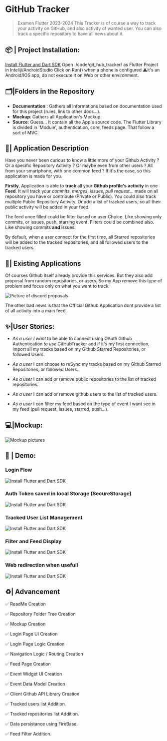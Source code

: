 # GitHub Tracker
> Examen Flutter 2023-2024
This Tracker is of course a way to track your activity on GitHub, and also activity of wanted user.
You can also track a specific repository to have all news about it.

## 📦 | Project Installation:
[Install Flutter and Dart SDK](https://docs.flutter.dev/get-started/install/windows/mobile?tab=download#install-the-flutter-sdk)
Open ./code/git_hub_tracker/ as Flutter Project in Inteliji/AndroidStudio
Click on Run() when a phone is configured ⚠️it's an Android/IOS app, do not execute it on Web or other environment.


## 🗂️|Folders in the Repository
- **Documentation** : Gathers all informations based on documentation used for this project (rules, link to other docs...).
- **Mockup**: Gathers all Application's Mockup.
- **Source**: Guess... It contain all the App's source code. The Flutter Library is divided in 'Module', authentication, core, feeds page. That follow a sort of MVC.

## 📜| Application Description
Have you never been curious to know a little more of your Github Activity ? Or a specific Repository Activity ? Or maybe even from other users ? All from your smartphone, with one common feed ? If it's the case, so this application is made for you.

**Firstly**,  Application is able to **track** all your **Github profile's** **activity** in one **Feed**. It will track your *commits*, *merges*, *issues*, *pull request*... made on all repository you have or contribute (Private or Public).
You could also track multiple Public Repository Activity. Or add a list of tracked users, so all their public activity will be added in your feed.

The feed once filled could be filter based on user Choice. Like showing only commits, or issues, push, starring event. Filters could be combined also. Like showing commits **and** issues. 

By default, when a user connect for the first time, all Starred repositories will be added to the tracked repositories, and all followed users to the tracked users.


## 📱| Existing Applications
Of courses Github itself already provide this services. But they also add proposal from random repositories, or users. So my App remove this type of problem and focus only on what you want to track.

![Picture of discord proposals](./MockUp/FeedsImage.png)

The other bad news is that the Official Github Application dont provide a list of all activity into a main feed. 

## ✨|User Stories:
- *As a user* *I want* to be able to connect using OAuth Github Authentication *to use* GitHubTracker and if it's my first connection, import all my tracks based on my Github Starred Repositories, or followed Users.
- *As a user* I can choose to reSync my tracks based on my Github Starred Repositories, or followed Users. 

- *As a user* I can add or remove public repositories to the list of tracked repositories.
- *As a user* I can add or remove github users to the list of tracked users.

- *As a user* I can filter my feed based on the type of event I want see in my feed (pull request, issues,  starred, push...).

## 💻|Mockup:

![Mockup pictures](./MockUp/MockupAll.png)


## 🎥 | Demo:
### Login Flow
![Install Flutter and Dart SDK](./Gifs/Login.gif)

### Auth Token saved in local Storage (SecureStorage)
![Install Flutter and Dart SDK](./Gifs/TokenPersistence.gif)

### Tracked User List Management
![Install Flutter and Dart SDK](./Gifs/TrackedUserManagement&Display.gif)

### Filter and Feed Display
![Install Flutter and Dart SDK](./Gifs/Filters&DisplayFeed.gif)

### Web redirection when usefull
![Install Flutter and Dart SDK](./Gifs/ClickRepo.gif)


## ♻️| Advancement

✅ ReadMe Creation

✅ Repository Folder Tree Creation

✅ Mockup Creation

✅ Login Page UI Creation

✅ Login Page Logic Creation

✅ Navigation Logic / Routing Creation

✅ Feed Page Creation

✅ Event Widget UI Creation

✅ Event Data Model Creation

✅ Client Github API Library Creation

✅ Tracked users list Addition.

✅ Tracked repositories list Addition.

✅ Data persistance using FireBase.

✅ Feed Filter Addition.
